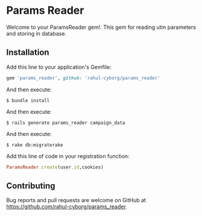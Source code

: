 # Params Reader

Welcome to your ParamsReader gem!. This gem for reading utm parameters and storing in database.


## Installation

Add this line to your application's Gemfile:

```ruby
gem 'params_reader', github: 'rahul-cyborg/params_reader'
```

And then execute:

    $ bundle install

And then execute:

    $ rails generate params_reader campaign_data

And then execute:

    $ rake db:migraterake

Add this line of code in your registration function:

```ruby
ParamsReader.create(user.id,cookies)
```

## Contributing

Bug reports and pull requests are welcome on GitHub at https://github.com/rahul-cyborg/params_reader.

